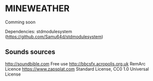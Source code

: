# MINEWEATHER

Comming soon

Dependencies:
stdmodulesystem (https://github.com/Samu64d/stdmodulesystem)

## Sounds sources

http://soundbible.com Free use
http://bbcsfx.acropolis.org.uk RemArc Licence
https://www.zapsplat.com Standard License, CC0 1.0 Universal License
